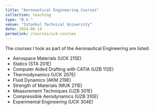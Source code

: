 ```yaml
---
title: "Aeronautical Engineering Courses"
collection: teaching
type: "B.S."
venue: "Istanbul Technical University"
date: 2024-06-14
permalink: /courses/uck-courses
---
```

The courses I took as part of the Aeronautical Engineering are listed.


* Aerospace Materials (UCK 215E)
* Statics (STA 201E)
* Computer Aided Drafting with CATIA (UZB 112E)
* Thermodynamics (UCK 207E)
* Fluid Dynamics (AKM 219E)
* Strength of Materials (MUK 211E)
* Measurement Techniques (UZB 301E)
* Compressible Aerodynamics (UZB 310E)
* Experimental Engineering (UCK 304E)

